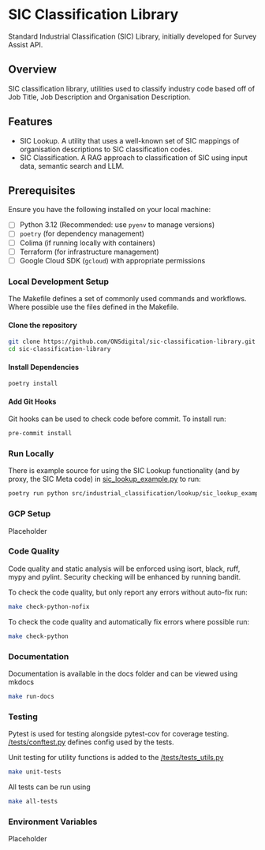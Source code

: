 # SIC Classification Library

Standard Industrial Classification (SIC) Library, initially developed for Survey Assist API.

## Overview

SIC classification library, utilities used to classify industry code based off of Job Title, Job Description and Organisation Description.

## Features

- SIC Lookup.  A utility that uses a well-known set of SIC mappings of organisation descriptions to SIC classification codes.
- SIC Classification. A RAG approach to classification of SIC using input data, semantic search and LLM.

## Prerequisites

Ensure you have the following installed on your local machine:

- [ ] Python 3.12 (Recommended: use `pyenv` to manage versions)
- [ ] `poetry` (for dependency management)
- [ ] Colima (if running locally with containers)
- [ ] Terraform (for infrastructure management)
- [ ] Google Cloud SDK (`gcloud`) with appropriate permissions

### Local Development Setup

The Makefile defines a set of commonly used commands and workflows.  Where possible use the files defined in the Makefile.

#### Clone the repository

```bash
git clone https://github.com/ONSdigital/sic-classification-library.git
cd sic-classification-library
```

#### Install Dependencies

```bash
poetry install
```

#### Add Git Hooks

Git hooks can be used to check code before commit. To install run:

```bash
pre-commit install
```

### Run Locally

There is example source for using the SIC Lookup functionality (and by proxy, the SIC Meta code) in [sic_lookup_example.py](src/industrial_classification/sic_lookup_example.py) to run:

```bash
poetry run python src/industrial_classification/lookup/sic_lookup_example.py
```

### GCP Setup

Placeholder

### Code Quality

Code quality and static analysis will be enforced using isort, black, ruff, mypy and pylint. Security checking will be enhanced by running bandit.

To check the code quality, but only report any errors without auto-fix run:

```bash
make check-python-nofix
```

To check the code quality and automatically fix errors where possible run:

```bash
make check-python
```

### Documentation

Documentation is available in the docs folder and can be viewed using mkdocs

```bash
make run-docs
```

### Testing

Pytest is used for testing alongside pytest-cov for coverage testing.  [/tests/conftest.py](/tests/conftest.py) defines config used by the tests.

Unit testing for utility functions is added to the [/tests/tests_utils.py](./tests/tests_utils.py)

```bash
make unit-tests
```

All tests can be run using

```bash
make all-tests
```

### Environment Variables

Placeholder
